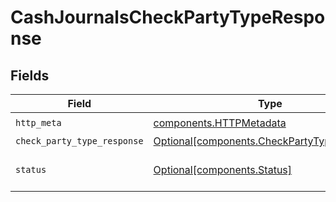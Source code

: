 # CashJournalsCheckPartyTypeResponse


## Fields

| Field                                                                                            | Type                                                                                             | Required                                                                                         | Description                                                                                      |
| ------------------------------------------------------------------------------------------------ | ------------------------------------------------------------------------------------------------ | ------------------------------------------------------------------------------------------------ | ------------------------------------------------------------------------------------------------ |
| `http_meta`                                                                                      | [components.HTTPMetadata](../../models/components/httpmetadata.md)                               | :heavy_check_mark:                                                                               | N/A                                                                                              |
| `check_party_type_response`                                                                      | [Optional[components.CheckPartyTypeResponse]](../../models/components/checkpartytyperesponse.md) | :heavy_minus_sign:                                                                               | OK                                                                                               |
| `status`                                                                                         | [Optional[components.Status]](../../models/components/status.md)                                 | :heavy_minus_sign:                                                                               | INVALID_ARGUMENT: The request has an invalid argument.                                           |
